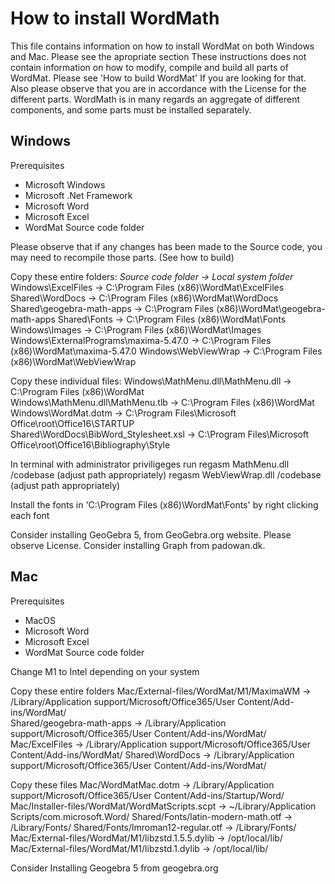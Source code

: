# How to install WordMath

This file contains information on how to install WordMat on both Windows and Mac. Please see the apropriate section
These instructions does not contain information on how to modify, compile and build all parts of WordMat. Please see 'How to build WordMat' If you are looking for that.
Also please observe that you are in accordance with the License for the different parts. WordMath is in many regards an aggregate of different components, and some parts must be installed separately.

## Windows

Prerequisites
- Microsoft Windows
- Microsoft .Net Framework
- Microsoft Word
- Microsoft Excel
- WordMat Source code folder

Please observe that if any changes has been made to the Source code, you may need to recompile those parts. (See how to build)

Copy these entire folders: 
*Source code folder           ->  Local system folder*
Windows\ExcelFiles           ->  C:\Program Files (x86)\WordMat\ExcelFiles  
Shared\WordDocs              ->  C:\Program Files (x86)\WordMat\WordDocs
Shared\geogebra-math-apps    ->  C:\Program Files (x86)\WordMat\geogebra-math-apps 
Shared\Fonts                 ->  C:\Program Files (x86)\WordMat\Fonts
Windows\Images               ->  C:\Program Files (x86)\WordMat\Images
Windows\ExternalPrograms\maxima-5.47.0  ->  C:\Program Files (x86)\WordMat\maxima-5.47.0
Windows\WebViewWrap          ->  C:\Program Files (x86)\WordMat\WebViewWrap

Copy these individual files:
Windows\MathMenu.dll\MathMenu.dll  ->    C:\Program Files (x86)\WordMat\
Windows\MathMenu.dll\MathMenu.tlb  ->    C:\Program Files (x86)\WordMat\
Windows\WordMat.dotm               ->    C:\Program Files\Microsoft Office\root\Office16\STARTUP\
Shared\WordDocs\BibWord_Stylesheet.xsl -> C:\Program Files\Microsoft Office\root\Office16\Bibliography\Style

In terminal with administrator priviligeges run 
regasm MathMenu.dll /codebase              (adjust path appropriately)
regasm WebViewWrap.dll /codebase           (adjust path appropriately)

Install the fonts in 'C:\Program Files (x86)\WordMat\Fonts' by right clicking each font

Consider installing GeoGebra 5, from GeoGebra.org website. Please observe License.
Consider installing Graph from padowan.dk.

## Mac

Prerequisites
- MacOS
- Microsoft Word
- Microsoft Excel
- WordMat Source code folder

Change M1 to Intel depending on your system

Copy these entire folders
Mac/External-files/WordMat/M1/MaximaWM    ->    /Library/Application support/Microsoft/Office365/User Content/Add-ins/WordMat/       
Shared/geogebra-math-apps    ->     /Library/Application support/Microsoft/Office365/User Content/Add-ins/WordMat/ 
Mac/ExcelFiles               ->     /Library/Application support/Microsoft/Office365/User Content/Add-ins/WordMat/ 
Shared\WordDocs              ->     /Library/Application support/Microsoft/Office365/User Content/Add-ins/WordMat/

Copy these files 
Mac/WordMatMac.dotm  ->  /Library/Application support/Microsoft/Office365/User Content/Add-ins/Startup/Word/
Mac/Installer-files/WordMat/WordMatScripts.scpt    ->   ~/Library/Application Scripts/com.microsoft.Word/
Shared/Fonts/latin-modern-math.otf                 ->    /Library/Fonts/
Shared/Fonts/lmroman12-regular.otf                 ->    /Library/Fonts/
Mac/External-files/WordMat/M1/libzstd.1.5.5.dylib  ->   /opt/local/lib/
Mac/External-files/WordMat/M1/libzstd.1.dylib      ->   /opt/local/lib/

Consider Installing Geogebra 5 from geogebra.org
